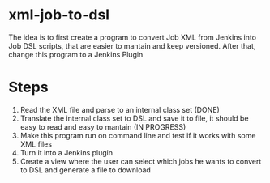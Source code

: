 # xml-job-to-dsl
The idea is to first create a program to convert Job XML from Jenkins into Job DSL scripts, that are easier to mantain and keep versioned.
After that, change this program to a Jenkins Plugin

# Steps
1. Read the XML file and parse to an internal class set (DONE)
2. Translate the internal class set to DSL and save it to file, it should be easy to read and easy to mantain (IN PROGRESS)
3. Make this program run on command line and test if it works with some XML files
4. Turn it into a Jenkins plugin
5. Create a view where the user can select which jobs he wants to convert to DSL and generate a file to download
